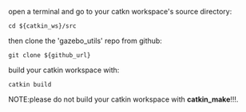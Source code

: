 open a terminal and go to your catkn workspace's source directory:
```
cd ${catkin_ws}/src
```
then clone the 'gazebo_utils' repo from github:
```
git clone ${github_url}
```
build your catkin workspace with:
```
catkin build
```
NOTE:please do not build your catkin workspace with **catkin_make**!!!.

 
